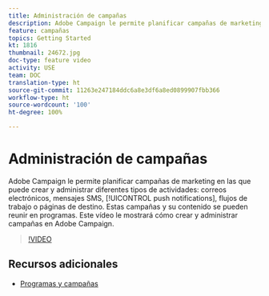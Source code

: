 ```yaml
---
title: Administración de campañas
description: Adobe Campaign le permite planificar campañas de marketing en las que puede crear y administrar diferentes tipos de actividades. Este vídeo le mostrará cómo crear y administrar campañas en Adobe Campaign.
feature: campañas
topics: Getting Started
kt: 1816
thumbnail: 24672.jpg
doc-type: feature video
activity: USE
team: DOC
translation-type: ht
source-git-commit: 11263e247184ddc6a8e3df6a8ed0899907fbb366
workflow-type: ht
source-wordcount: '100'
ht-degree: 100%

---
```



# Administración de campañas

Adobe Campaign le permite planificar campañas de marketing en las que puede crear y administrar diferentes tipos de actividades: correos electrónicos, mensajes SMS, [!UICONTROL push notifications], flujos de trabajo o páginas de destino. Estas campañas y su contenido se pueden reunir en programas. Este vídeo le mostrará cómo crear y administrar campañas en Adobe Campaign.

>[!VIDEO](https://video.tv.adobe.com/v/24672?quality=12)

## Recursos adicionales

* [Programas y campañas](https://experienceleague.adobe.com/docs/campaign-standard/using/getting-started/marketing-plans/programs-and-campaigns.html?lang=es)
